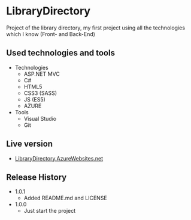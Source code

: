 # LibraryDirectory
Project of the library directory, my first project using all the technologies which I know (Front- and Back-End)


## Used technologies and tools

* Technologies
    * ASP.NET MVC
    * C#
    * HTML5
    * CSS3 (SASS)
    * JS (ES5)
    * AZURE
* Tools
    * Visual Studio
    * Git


## Live version

 - <a href="http://librarydirectory.azurewebsites.net/" target="_blank">LibraryDirectory.AzureWebsites.net</a>
    
    
## Release History

* 1.0.1
    * Added README.md and LICENSE
* 1.0.0
    * Just start the project
